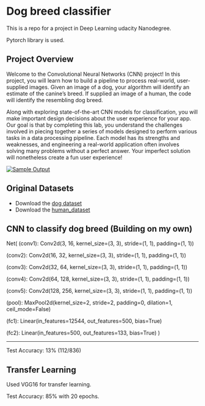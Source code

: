 # Dog breed classifier
This is a repo for a project in Deep Learning udacity Nanodegree.

Pytorch library is used.

## Project Overview

Welcome to the Convolutional Neural Networks (CNN) project! In this project, you will learn how to build a pipeline to process real-world, user-supplied images. Given an image of a dog, your algorithm will identify an estimate of the canine’s breed. If supplied an image of a human, the code will identify the resembling dog breed.

Along with exploring state-of-the-art CNN models for classification, you will make important design decisions about the user experience for your app. Our goal is that by completing this lab, you understand the challenges involved in piecing together a series of models designed to perform various tasks in a data processing pipeline. Each model has its strengths and weaknesses, and engineering a real-world application often involves solving many problems without a perfect answer. Your imperfect solution will nonetheless create a fun user experience!

[![Sample Output](https://github.com/udacity/deep-learning-v2-pytorch/raw/master/project-dog-classification/images/sample_dog_output.png)](https://github.com/udacity/deep-learning-v2-pytorch/blob/master/project-dog-classification/images/sample_dog_output.png)

## Original Datasets

* Download the [dog dataset](https://s3-us-west-1.amazonaws.com/udacity-aind/dog-project/dogImages.zip)
* Download the [human_dataset](https://s3-us-west-1.amazonaws.com/udacity-aind/dog-project/lfw.zip)


## CNN to classify dog breed (Building on my own)

Net(
  (conv1): Conv2d(3, 16, kernel_size=(3, 3), stride=(1, 1), padding=(1, 1))
  
  (conv2): Conv2d(16, 32, kernel_size=(3, 3), stride=(1, 1), padding=(1, 1))
  
  (conv3): Conv2d(32, 64, kernel_size=(3, 3), stride=(1, 1), padding=(1, 1))
  
  (conv4): Conv2d(64, 128, kernel_size=(3, 3), stride=(1, 1), padding=(1, 1))
  
  (conv5): Conv2d(128, 256, kernel_size=(3, 3), stride=(1, 1), padding=(1, 1))
  
  (pool): MaxPool2d(kernel_size=2, stride=2, padding=0, dilation=1, ceil_mode=False)
  
  (fc1): Linear(in_features=12544, out_features=500, bias=True)
  
  (fc2): Linear(in_features=500, out_features=133, bias=True)
)

---------

Test Accuracy: 13% (112/836)



## Transfer Learning

Used VGG16 for transfer learning.

Test Accuracy: 85% with 20 epochs.

